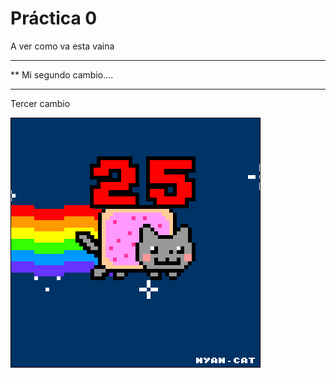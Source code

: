  # Práctica 0

A ver como va esta vaina

***********************
**  Mi segundo cambio....
*************************

Tercer cambio 

![](Ejercicio2-img1.gif)